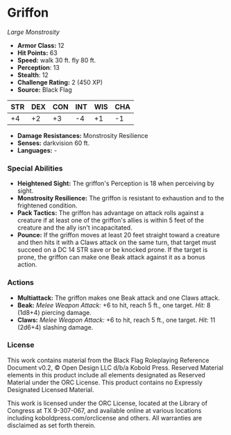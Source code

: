 # Griffon

*Large* *Monstrosity*

- **Armor Class:** 12
- **Hit Points:** 63 
- **Speed:** walk 30 ft. fly 80 ft.
- **Perception**: 13
- **Stealth**: 12
- **Challenge Rating:** 2 (450 XP)
- **Source:** Black Flag

| STR | DEX | CON | INT | WIS | CHA |
| --- | --- | --- | --- | --- | --- |
| +4 | +2 | +3 | -4 | +1 | -1 |

- **Damage Resistances:** Monstrosity Resilience
- **Senses:** darkvision 60 ft.
- **Languages:** -

### Special Abilities

- **Heightened Sight:** The griffon's Perception is 18 when perceiving by sight.
- **Monstrosity Resilience:** The griffon is resistant to exhaustion and to the frightened condition.
- **Pack Tactics:** The griffon has advantage on attack rolls against a creature if at least one of the griffon's allies is within 5 feet of the creature and the ally isn't incapacitated.
- **Pounce:** If the griffon moves at least 20 feet straight toward a creature and then hits it with a Claws attack on the same turn, that target must succeed on a DC 14 STR save or be knocked prone. If the target is prone, the griffon can make one Beak attack against it as a bonus action.

### Actions

- **Multiattack:** The griffon makes one Beak attack and one Claws attack.
- **Beak:** _Melee Weapon Attack:_ +6 to hit, reach 5 ft., one target. _Hit:_ 8 (1d8+4) piercing damage.
- **Claws:** _Melee Weapon Attack:_ +6 to hit, reach 5 ft., one target. _Hit:_ 11 (2d6+4) slashing damage.


### License

This work contains material from the Black Flag Roleplaying Reference Document v0.2, © Open Design LLC d/b/a Kobold Press. Reserved Material elements in this product include all elements designated as Reserved Material under the ORC License. This product contains no Expressly Designated Licensed Material.

This work is licensed under the ORC License, located at the Library of Congress at TX 9-307-067, and available online at various locations including koboldpress.com/orclicense and others. All warranties are disclaimed as set forth therein.

